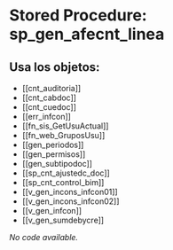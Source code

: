 # Stored Procedure: sp_gen_afecnt_linea

## Usa los objetos:
- [[cnt_auditoria]]
- [[cnt_cabdoc]]
- [[cnt_cuedoc]]
- [[err_infcon]]
- [[fn_sis_GetUsuActual]]
- [[fn_web_GruposUsu]]
- [[gen_periodos]]
- [[gen_permisos]]
- [[gen_subtipodoc]]
- [[sp_cnt_ajustedc_doc]]
- [[sp_cnt_control_bim]]
- [[v_gen_incons_infcon01]]
- [[v_gen_incons_infcon02]]
- [[v_gen_infcon]]
- [[v_gen_sumdebycre]]

*No code available.*
